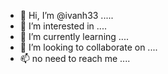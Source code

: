 - 👋 Hi, I’m @ivanh33 .....
- 👀 I’m interested in ....
- 🌱 I’m currently learning ....
- 💞️ I’m looking to collaborate on ....
- 📫 no need to reach me ....
<!---
ivanh33/ivanh33 is a ✨ special ✨ repository because its `README.md` (this file) appears on your GitHub profile.
You can click the Preview link to take a look at your changes.
--->
